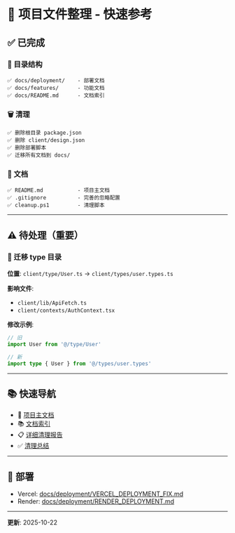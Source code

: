 # 🎯 项目文件整理 - 快速参考

## ✅ 已完成

### 📁 目录结构
```
✅ docs/deployment/    - 部署文档
✅ docs/features/      - 功能文档
✅ docs/README.md      - 文档索引
```

### 🗑️ 清理
```
✅ 删除根目录 package.json
✅ 删除 client/design.json
✅ 删除部署脚本
✅ 迁移所有文档到 docs/
```

### 📝 文档
```
✅ README.md           - 项目主文档
✅ .gitignore          - 完善的忽略配置
✅ cleanup.ps1         - 清理脚本
```

---

## ⚠️ 待处理（重要）

### 🔧 迁移 type 目录

**位置**: `client/type/User.ts` → `client/types/user.types.ts`

**影响文件**:
- `client/lib/ApiFetch.ts`
- `client/contexts/AuthContext.tsx`

**修改示例**:
```typescript
// 旧
import User from '@/type/User'

// 新
import type { User } from '@/types/user.types'
```

---

## 📚 快速导航

- 📖 [项目主文档](../README.md)
- 📚 [文档索引](README.md)
- 📋 [详细清理报告](PROJECT_CLEANUP_REPORT.md)
- ✅ [清理总结](CLEANUP_SUMMARY.md)

---

## 🚀 部署

- Vercel: [docs/deployment/VERCEL_DEPLOYMENT_FIX.md](deployment/VERCEL_DEPLOYMENT_FIX.md)
- Render: [docs/deployment/RENDER_DEPLOYMENT.md](deployment/RENDER_DEPLOYMENT.md)

---

**更新**: 2025-10-22
